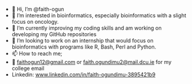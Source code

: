 - 👋 Hi, I’m @faith-ogun
- 👀 I’m interested in bioinformatics, especially bioinformatics with a slight focus on oncology.
- 🌱 I’m currently improving my coding skills and am working on developing my GitHub repositories
- 💞️ I’m looking to work on an internship that would focus on bioinformatics with programs like R, Bash, Perl and Python.
- 📫 How to reach me;
- 📧 faithogun12@gmail.com or faith.ogundimu2@mail.dcu.ie for my college email
- Linkedin: www.linkedin.com/in/faith-ogundimu-3895421b9

<!---
faith-ogun/faith-ogun is a ✨ special ✨ repository because its `README.md` (this file) appears on your GitHub profile.
You can click the Preview link to take a look at your changes.
--->
